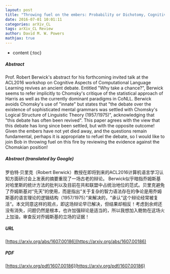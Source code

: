 ```yaml
---
layout: post
title: "Throwing fuel on the embers: Probability or Dichotomy, Cognitive or Linguistic?"
date: 2016-07-01 10:01:11
categories: arXiv_CL
tags: arXiv_CL Review
author: David M. W. Powers
mathjax: true
---
```


* content
{:toc}

##### Abstract
Prof. Robert Berwick's abstract for his forthcoming invited talk at the ACL2016 workshop on Cognitive Aspects of Computational Language Learning revives an ancient debate. Entitled "Why take a chance?", Berwick seems to refer implicitly to Chomsky's critique of the statistical approach of Harris as well as the currently dominant paradigms in CoNLL. Berwick avoids Chomsky's use of "innate" but states that "the debate over the existence of sophisticated mental grammars was settled with Chomsky's Logical Structure of Linguistic Theory (1957/1975)", acknowledging that "this debate has often been revived". This paper agrees with the view that this debate has long since been settled, but with the opposite outcome! Given the embers have not yet died away, and the questions remain fundamental, perhaps it is appropriate to refuel the debate, so I would like to join Bob in throwing fuel on this fire by reviewing the evidence against the Chomskian position!

##### Abstract (translated by Google)
罗伯特·贝里克（Robert Berwick）教授在即将到来的ACL2016计算机语言学习认知方面研讨会上发表的摘要重现了一场古老的辩论。 Berwick似乎暗指乔姆斯基对哈里斯的统计方法的批判以及目前在共和联盟中占统治地位的范式。贝里克避免了乔姆斯基对“先天”的使用，而是指出“关于复杂的智力语法存在的争论是用乔姆斯基的语言理论的逻辑结构（1957/1975）”来解决的，“承认”这个辩论经常被复活“。本文同意这样的观点，即这场辩论早已解决，但结果却相反！考虑到余烬还没有消失，问题仍然是根本，也许加强辩论是适当的，所以我想加入鲍勃在这场火上加油，审查反对乔姆斯基的立场的证据！

##### URL
[https://arxiv.org/abs/1607.00186](https://arxiv.org/abs/1607.00186)

##### PDF
[https://arxiv.org/pdf/1607.00186](https://arxiv.org/pdf/1607.00186)

